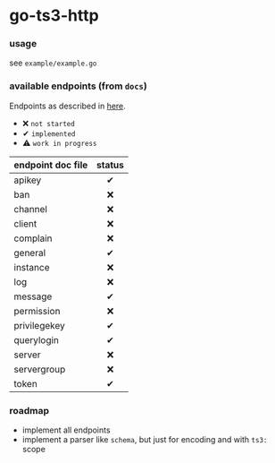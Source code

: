 # go-ts3-http

### usage
see `example/example.go`

### available endpoints (from `docs`)

Endpoints as described in [here](https://community.teamspeak.com/t/webquery-discussion-help-3-12-0-onwards/7184).

- ❌ `not started`
- ✔ `implemented`
- ⚠ `work in progress`

| endpoint doc file | status |
|:---|:---:|
| apikey | ✔ |
| ban | ❌ |
| channel | ❌ |
| client | ❌ |
| complain | ❌ |
| general | ✔ |
| instance | ❌ |
| log | ❌ |
| message | ✔ |
| permission | ❌ |
| privilegekey | ✔ |
| querylogin | ✔ |
| server | ❌ |
| servergroup | ❌ | 
| token | ✔ |

### roadmap

- implement all endpoints
- implement a parser like `schema`, but just for encoding and with `ts3:` scope